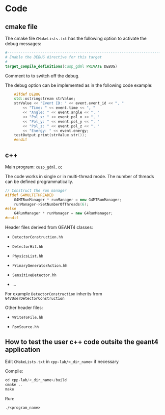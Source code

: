 # Code

## cmake file 
The cmake file `CMakeLists.txt` has the following option to activate the debug messages:
```cmake
#----------------------------------------------------------------------------
# Enable the DEBUG directive for this target
#
target_compile_definitions(cusp_gdml PRIVATE DEBUG)
```
Comment to to switch off the debug.

The debug option can be implemented as in the following code example:
```cpp
    #ifdef DEBUG
    std::ostringstream strValue;
    strValue << "Event ID: " << event.event_id << ", "
        << "Time: " << event.time << ", "
        << "Angle: " << event.angle << ", "
        << "Pol_x: " << event.pol_x << ", "
        << "Pol_y: " << event.pol_y << ", "
        << "Pol_z: " << event.pol_z << ", "
        << "Energy: " << event.energy;
    testOutput.print(strValue.str());
    #endif
```

## c++

Main program: `cusp_gdml.cc`

The code works in single or in multi-thread mode. The number of threads can be defined programmatically.

```cpp
// Construct the run manager
#ifdef G4MULTITHREADED
    G4MTRunManager * runManager = new G4MTRunManager;
    runManager->SetNumberOfThreads(6);
#else
    G4RunManager * runManager = new G4RunManager;
#endif
```

Header files derived from GEANT4 classes:

* `DetectorConstruction.hh`

* `DetectorHit.hh`

* `PhysicsList.hh`

* `PrimaryGeneratorAction.hh`

* `SensitiveDetector.hh`

* ... 

For example `DetectorConstruction`  inherits from `G4VUserDetectorConstruction`

Other header files:

* `WriteToFile.hh`

* `RsmSource.hh`

## How to test the user c++ code outsite the geant4 application

Edit `CMakeLists.txt` in `cpp-lab/<_dir_name>` if necessary

Compile:

```c
cd cpp-lab/<_dir_name>/build
cmake ..
make
```

Run:

`./<program_name>`